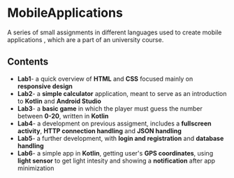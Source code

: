 # MobileApplications
A series of small assignments in different languages used to create mobile applications , which are a part of an university course.
## Contents
* **Lab1**- a quick overview of **HTML** and **CSS** focused mainly on **responsive design** 
* **Lab2**- a **simple calculator** application, meant to serve as an introduction to **Kotlin** and **Android Studio**
* **Lab3**- a **basic game** in which the player must guess the number between **0-20**, written in **Kotlin**
* **Lab4**- a development on previous assigment, includes a **fullscreen activity**, **HTTP connection handling** and **JSON handling**
* **Lab5**- a further development, with **login and registration** and **database handling**
* **Lab6**- a simple app in **Kotlin**, getting user's **GPS coordinates**, using **light sensor** to get light intesity and showing a **notification** after app minimization
